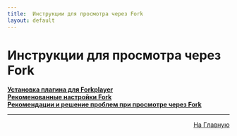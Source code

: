 ```yaml
---
title:  Инструкции для просмотра через Fork
layout: default
---
```


# Инструкции для просмотра через Fork

<a href="subp/fork-install">**Установка плагина для Forkplayer**</a><br>
<a href="subp/fork-settings">**Рекоменованные настройки Fork**</a><br>
<a href="subp/fork-problem">**Рекомендации и решение проблем при просмотре через Fork**</a><br>


---
<p  align="right"><a href="https://lazykpub.github.io/Lazykpub">На Главную</a></p>
